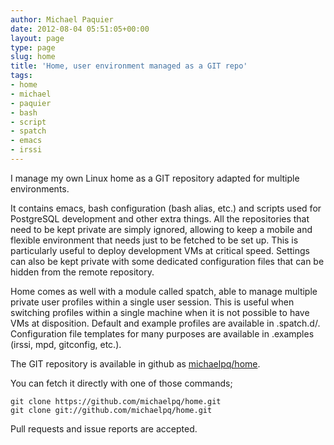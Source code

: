 ```yaml
---
author: Michael Paquier
date: 2012-08-04 05:51:05+00:00
layout: page
type: page
slug: home
title: 'Home, user environment managed as a GIT repo'
tags:
- home
- michael
- paquier
- bash
- script
- spatch
- emacs
- irssi
---
```

I manage my own Linux home as a GIT repository adapted for multiple
environments.

It contains emacs, bash configuration (bash alias, etc.) and scripts
used for PostgreSQL development and other extra things. All the
repositories that need to be kept private are simply ignored, allowing
to keep a mobile and flexible environment that needs just to be fetched
to be set up. This is particularly useful to deploy development VMs at
critical speed. Settings can also be kept private with some dedicated
configuration files that can be hidden from the remote repository.

Home comes as well with a module called spatch, able to manage multiple
private user profiles within a single user session. This is useful when
switching profiles within a single machine when it is not possible to have
VMs at disposition. Default and example profiles are available in
.spatch.d/. Configuration file templates for many purposes are available
in .examples (irssi, mpd, gitconfig, etc.).

The GIT repository is available in github as
[michaelpq/home](https://github.com/michaelpq/home).

You can fetch it directly with one of those commands;

    git clone https://github.com/michaelpq/home.git
    git clone git://github.com/michaelpq/home.git

Pull requests and issue reports are accepted.
